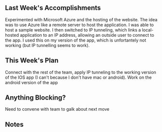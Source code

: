 
## Last Week's Accomplishments

Experimented with Microsoft Azure and the hosting of the website. The idea was to use Azure like a remote server to host the application. I was able to host a sample website. I then switched to IP tunneling, which links a local-hosted application to an IP address, allowing an outside user to connect to the app. I used this on my version of the app, which is unfortantely not working (but IP tunnelling seems to work).

## This Week's Plan
Connect with the rest of the team, apply IP tunneling to the working version of the IOS app (I can't because I don't have mac or android). Work on the android version of the app

## Anything Blocking?
Need to convene with team to galk about next move


## Notes
